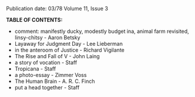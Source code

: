 Publication date: 03/78
Volume 11, Issue 3

**TABLE OF CONTENTS:**
- comment: manifestly ducky, modestly budget ina, animal farm revisited, linsy-chitsy - Aaron Betsky
- Layaway for Judgment Day - Lee Lieberman
- in the anteroom of Justice - Richard Vigilante
- The Rise and Fall of V - John Laing
- a story of vocation - Staff
- Tropicana - Staff
- a photo-essay - Zimmer Voss
- The Human Brain - A. R. C. Finch
- put a head together - Staff

